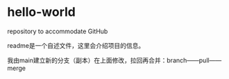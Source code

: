 # hello-world
repository to accommodate GitHub 

readme是一个自述文件，这里会介绍项目的信息。

我由main建立新的分支（副本）在上面修改，拉回再合并：branch——pull——merge


